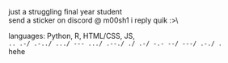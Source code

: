 just a struggling final year student\
send a sticker on discord @ m00sh1 i reply quik :>\

languages: Python, R, HTML/CSS, JS, \
```.. .-/ .-../ .../ --- .../ .--./ ./ .-/ -.- --/ ---/ .-./ .``` \
hehe
